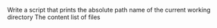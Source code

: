 Write a script that prints the absolute path name of the current working directory
The content list of files
